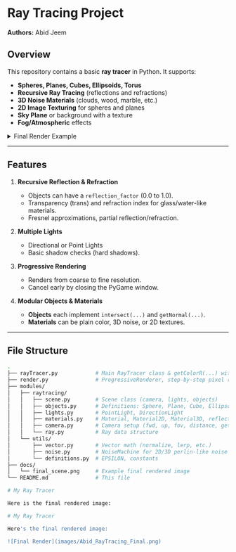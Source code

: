 # Ray Tracing Project

**Authors:** Abid Jeem

## Overview

This repository contains a basic **ray tracer** in Python. It supports:

- **Spheres, Planes, Cubes, Ellipsoids, Torus**  
- **Recursive Ray Tracing** (reflections and refractions)  
- **3D Noise Materials** (clouds, wood, marble, etc.)  
- **2D Image Texturing** for spheres and planes  
- **Sky Plane** or background with a texture  
- **Fog/Atmospheric** effects

<details>
<summary>Final Render Example</summary>

![Final Scene](docs/final_scene.png)

*Replace this sample with your own final rendered image.*
</details>

---

## Features

1. **Recursive Reflection & Refraction**
   - Objects can have a `reflection_factor` (0.0 to 1.0).
   - Transparency (trans) and refraction index for glass/water-like materials.
   - Fresnel approximations, partial reflection/refraction.

2. **Multiple Lights**
   - Directional or Point Lights
   - Basic shadow checks (hard shadows).

3. **Progressive Rendering**
   - Renders from coarse to fine resolution.
   - Cancel early by closing the PyGame window.

4. **Modular Objects & Materials**
   - **Objects** each implement `intersect(...)` and `getNormal(...)`.
   - **Materials** can be plain color, 3D noise, or 2D textures.

---

## File Structure

```bash
.
├── rayTracer.py            # Main RayTracer class & getColorR(...) with recursive rays
├── render.py               # ProgressiveRenderer, step-by-step pixel rendering
├── modules/
│   ├── raytracing/
│   │   ├── scene.py        # Scene class (camera, lights, objects)
│   │   ├── objects.py      # Definitions: Sphere, Plane, Cube, Ellipsoid, Torus, ...
│   │   ├── lights.py       # PointLight, DirectionLight
│   │   ├── materials.py    # Material, Material2D, Material3D, reflection/trans params
│   │   ├── camera.py       # Camera setup (fwd, up, fov, distance, getRay(...))
│   │   └── ray.py          # Ray data structure
│   └── utils/
│       ├── vector.py       # Vector math (normalize, lerp, etc.)
│       ├── noise.py        # NoiseMachine for 2D/3D perlin-like noise
│       └── definitions.py  # EPSILON, constants
├── docs/
│   └── final_scene.png     # Example final rendered image
└── README.md               # This file

# My Ray Tracer

Here is the final rendered image:

# My Ray Tracer

Here's the final rendered image:

![Final Render](images/Abid_RayTracing_Final.png)


